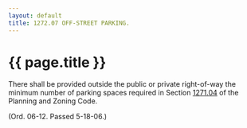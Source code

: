 ```yaml
---
layout: default 
title: 1272.07 OFF-STREET PARKING.
---
```


{{ page.title }}
================

There shall be provided outside the public or private right-of-way the
minimum number of parking spaces required in Section
[1271.04](52a9c549.html) of the Planning and Zoning Code.

(Ord. 06-12. Passed 5-18-06.)
